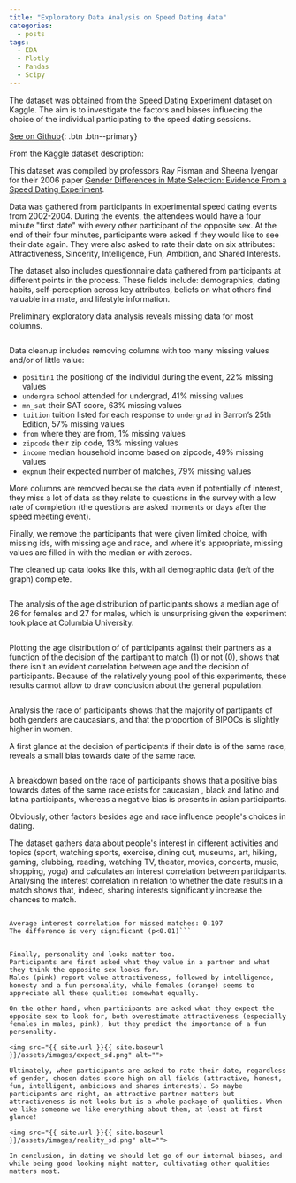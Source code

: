 ```yaml
---
title: "Exploratory Data Analysis on Speed Dating data"
categories:
  - posts
tags:
  - EDA
  - Plotly
  - Pandas
  - Scipy
---
```




The dataset was obtained from the [Speed Dating Experiment dataset](https://www.kaggle.com/datasets/annavictoria/speed-dating-experiment) on Kaggle.
The aim is to investigate the factors and biases influecing the choice of the individual participating to the speed dating sessions.

[See on Github](https://github.com/HelenaCanever/EDA-on-speed-dating-data){: .btn .btn--primary}

From the Kaggle dataset description:

This dataset was compiled by professors Ray Fisman and Sheena Iyengar for their 2006 paper [Gender Differences in Mate Selection: Evidence From a Speed Dating Experiment](https://academic.oup.com/qje/article-abstract/121/2/673/1884033).

Data was gathered from participants in experimental speed dating events from 2002-2004. During the events, the attendees would have a four minute "first date" with every other participant of the opposite sex. At the end of their four minutes, participants were asked if they would like to see their date again. They were also asked to rate their date on six attributes: Attractiveness, Sincerity, Intelligence, Fun, Ambition, and Shared Interests.

The dataset also includes questionnaire data gathered from participants at different points in the process. These fields include: demographics, dating habits, self-perception across key attributes, beliefs on what others find valuable in a mate, and lifestyle information.

Preliminary exploratory data analysis reveals missing data for most columns. 

<img src="{{ site.url }}{{ site.baseurl }}/assets/images/raw_data_sd.png" alt="">

Data cleanup includes removing columns with too many missing values and/or of little value: 

- ```positin1``` the positiong of the individul during the event, 22% missing values
- ```undergra``` school attended for undergrad, 41% missing values
- ```mn_sat``` their SAT score, 63% missing values
- ```tuition``` tuition listed for each response to ```undergrad``` in Barron’s 25th Edition, 57% missing values
- ```from``` where they are from, 1% missing values
- ```zipcode``` their zip code, 13% missing values
- ```income``` median household income based on zipcode, 49% missing values
- ```expnum``` their expected number of matches, 79% missing values

More columns are removed because the data even if potentially of interest, they miss a lot of data as they relate to questions in the survey with a low rate of completion (the questions are asked moments or days after the speed meeting event).

Finally, we remove the participants that were given limited choice, with missing ids, with missing age and race, and where it's appropriate, missing values are filled in with the median or with zeroes.

The cleaned up data looks like this, with all demographic data (left of the graph) complete.


<img src="{{ site.url }}{{ site.baseurl }}/assets/images/clean_data_sd.png" alt="">


The analysis of the age distribution of participants shows a median age of 26 for females and 27 for males, which is unsurprising given the experiment took place at Columbia University.

<img src="{{ site.url }}{{ site.baseurl }}/assets/images/age_dist_sp.png" alt="">


Plotting the age distribution of of participants against their partners as a function of the decision of the partipant to match (1) or not (0), shows that there isn't an evident correlation between age and the decision of participants. Because of the relatively young pool of this experiments, these results cannot allow to draw conclusion about the general population.

<img src="{{ site.url }}{{ site.baseurl }}/assets/images/race_match_1_sd.png" alt="">

Analysis the race of participants shows that the majority of partipants of both genders are caucasians, and that the proportion of BIPOCs is slightly higher in women. 

A first glance at the decision of participants if their date is of the same race, reveals a small bias towards date of the same race.

<img src="{{ site.url }}{{ site.baseurl }}/assets/images/race_match_2_sd.png" alt="">

A breakdown based on the race of participants shows that a positive bias towards dates of the same race exists for caucasian , black and latino and latina participants, whereas a negative bias is presents in asian participants.

Obviously, other factors besides age and race influence people's choices in dating.

The dataset gathers data about people's interest in different activities and topics (sport, watching sports, exercise, dining out, museums, art, hiking, gaming, clubbing, reading, watching TV, theater, movies, concerts, music, shopping, yoga) and calculates an interest correlation between participants.
Analysing the interest correlation in relation to whether the date results in a match shows that, indeed, sharing interests significantly increase the chances to match.

<img src="{{ site.url }}{{ site.baseurl }}/assets/images/int_corr_sd.png" alt="">

```Average interest correlation for matches: 0.226
Average interest correlation for missed matches: 0.197
The difference is very significant (p<0.01)```


Finally, personality and looks matter too.
Participants are first asked what they value in a partner and what they think the opposite sex looks for.
Males (pink) report value attractiveness, followed by intelligence, honesty and a fun personality, while females (orange) seems to appreciate all these qualities somewhat equally.

On the other hand, when participants are asked what they expect the opposite sex to look for, both overestimate attractiveness (especially females in males, pink), but they predict the importance of a fun personality. 

<img src="{{ site.url }}{{ site.baseurl }}/assets/images/expect_sd.png" alt="">

Ultimately, when participants are asked to rate their date, regardless of gender, chosen dates score high on all fields (attractive, honest, fun, intelligent, ambicious and shares interests). So maybe participants are right, an attractive partner matters but attractiveness is not looks but is a whole package of qualities. When we like someone we like everything about them, at least at first glance!

<img src="{{ site.url }}{{ site.baseurl }}/assets/images/reality_sd.png" alt="">

In conclusion, in dating we should let go of our internal biases, and while being good looking might matter, cultivating other qualities matters most.
